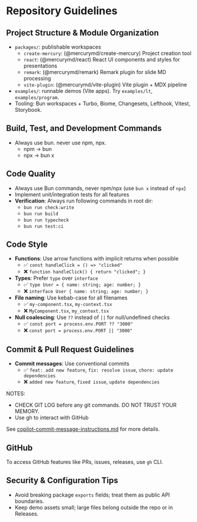 # Repository Guidelines

## Project Structure & Module Organization

- `packages/`: publishable workspaces
  - `create-mercury`: (@mercurymd/create-mercury) Project creation tool
  - `react`: (@mercurymd/react) React UI components and styles for presentations
  - `remark`: (@mercurymd/remark) Remark plugin for slide MD processing
  - `vite-plugin`: (@mercurymd/vite-plugin) Vite plugin + MDX pipeline
- `examples/`: runnable demos (Vite apps). Try `examples/lt`, `examples/program`.
- Tooling: Bun workspaces + Turbo, Biome, Changesets, Lefthook, Vitest, Storybook.

## Build, Test, and Development Commands

- Always use bun. never use npm, npx.
  - npm -> bun
  - npx -> bun x

## Code Quality

- Always use Bun commands, never npm/npx (use `bun x` instead of `npx`)
- Implement unit/integration tests for all features
- **Verification**: Always run following commands in root dir:
  - `bun run check:write`
  - `bun run build`
  - `bun run typecheck`
  - `bun run test:ci`

## Code Style

- **Functions**: Use arrow functions with implicit returns when possible
  - ✅ `const handleClick = () => "clicked"`
  - ❌ `function handleClick() { return "clicked"; }`
- **Types**: Prefer `type` over `interface`
  - ✅ `type User = { name: string; age: number; }`
  - ❌ `interface User { name: string; age: number; }`
- **File naming**: Use kebab-case for all filenames
  - ✅ `my-component.tsx`, `my-context.tsx`
  - ❌ `MyComponent.tsx`, `my_context.tsx`
- **Null coalescing**: Use `??` instead of `||` for null/undefined checks
  - ✅ `const port = process.env.PORT ?? "3000"`
  - ❌ `const port = process.env.PORT || "3000"`

## Commit & Pull Request Guidelines

- **Commit messages**: Use conventional commits
  - ✅ `feat: add new feature`, `fix: resolve issue`, `chore: update dependencies`
  - ❌ `added new feature`, `fixed issue`, `update dependencies`

NOTES:

- CHECK GIT LOG before any git commands. DO NOT TRUST YOUR MEMORY.
- Use gh to interact with GitHub

See [copilot-commit-message-instructions.md](./.github/copilot-commit-message-instructions.md) for more details.

## GitHub

To access GitHub features like PRs, issues, releases, use `gh` CLI.

## Security & Configuration Tips

- Avoid breaking package `exports` fields; treat them as public API boundaries.
- Keep demo assets small; large files belong outside the repo or in Releases.
